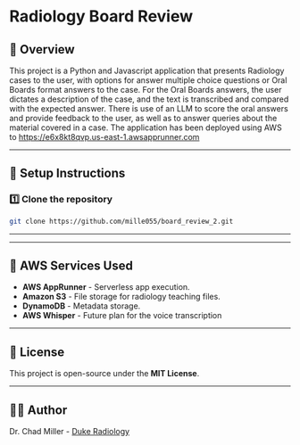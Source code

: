 # Radiology Board Review

## 📌 Overview
This project is a Python and Javascript application that presents Radiology cases to the user, with options for answer multiple choice questions or Oral Boards format answers to the case. For the Oral Boards answers, the user dictates a description of the case, and the text is transcribed and compared with the expected answer. There is use of an LLM to score the oral answers and provide feedback to the user, as well as to answer queries about the material covered in a case. The application has been deployed using AWS to https://e6x8kt8qvp.us-east-1.awsapprunner.com 


---
## 🚀 Setup Instructions
### 1️⃣ Clone the repository
```sh
git clone https://github.com/mille055/board_review_2.git
```

---
---

## 📂 AWS Services Used
- **AWS AppRunner** - Serverless app execution.
- **Amazon S3** - File storage for radiology teaching files.
- **DynamoDB** - Metadata storage.
- **AWS Whisper** - Future plan for the voice transcription

---

## 📜 License
This project is open-source under the **MIT License**.

---

## 👨‍💻 Author
Dr. Chad Miller - [Duke Radiology](https://radiology.duke.edu/)

